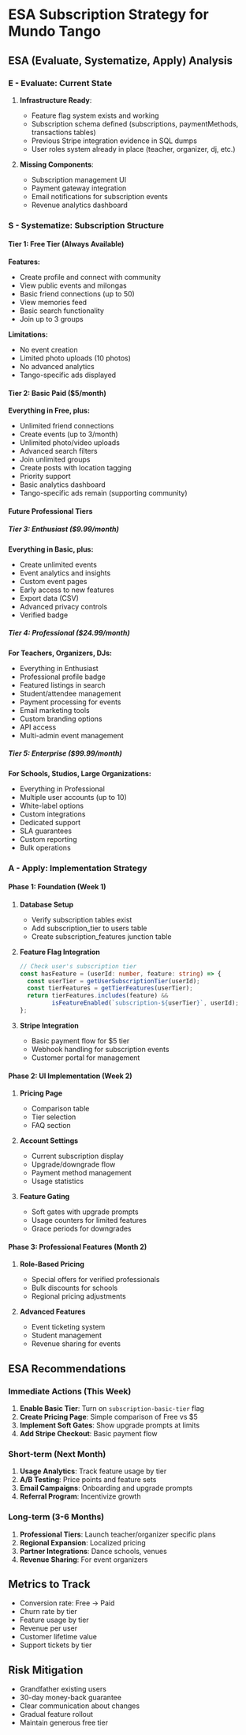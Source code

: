 # ESA Subscription Strategy for Mundo Tango

## ESA (Evaluate, Systematize, Apply) Analysis

### E - Evaluate: Current State
1. **Infrastructure Ready**: 
   - Feature flag system exists and working
   - Subscription schema defined (subscriptions, paymentMethods, transactions tables)
   - Previous Stripe integration evidence in SQL dumps
   - User roles system already in place (teacher, organizer, dj, etc.)

2. **Missing Components**:
   - Subscription management UI
   - Payment gateway integration
   - Email notifications for subscription events
   - Revenue analytics dashboard

### S - Systematize: Subscription Structure

#### Tier 1: Free Tier (Always Available)
**Features:**
- Create profile and connect with community
- View public events and milongas
- Basic friend connections (up to 50)
- View memories feed
- Basic search functionality
- Join up to 3 groups

**Limitations:**
- No event creation
- Limited photo uploads (10 photos)
- No advanced analytics
- Tango-specific ads displayed

#### Tier 2: Basic Paid ($5/month)
**Everything in Free, plus:**
- Unlimited friend connections
- Create events (up to 3/month)
- Unlimited photo/video uploads
- Advanced search filters
- Join unlimited groups
- Create posts with location tagging
- Priority support
- Basic analytics dashboard
- Tango-specific ads remain (supporting community)

#### Future Professional Tiers

##### Tier 3: Enthusiast ($9.99/month)
**Everything in Basic, plus:**
- Create unlimited events
- Event analytics and insights
- Custom event pages
- Early access to new features
- Export data (CSV)
- Advanced privacy controls
- Verified badge

##### Tier 4: Professional ($24.99/month)
**For Teachers, Organizers, DJs:**
- Everything in Enthusiast
- Professional profile badge
- Featured listings in search
- Student/attendee management
- Payment processing for events
- Email marketing tools
- Custom branding options
- API access
- Multi-admin event management

##### Tier 5: Enterprise ($99.99/month)
**For Schools, Studios, Large Organizations:**
- Everything in Professional
- Multiple user accounts (up to 10)
- White-label options
- Custom integrations
- Dedicated support
- SLA guarantees
- Custom reporting
- Bulk operations

### A - Apply: Implementation Strategy

#### Phase 1: Foundation (Week 1)
1. **Database Setup**
   - Verify subscription tables exist
   - Add subscription_tier to users table
   - Create subscription_features junction table

2. **Feature Flag Integration**
   ```typescript
   // Check user's subscription tier
   const hasFeature = (userId: number, feature: string) => {
     const userTier = getUserSubscriptionTier(userId);
     const tierFeatures = getTierFeatures(userTier);
     return tierFeatures.includes(feature) && 
            isFeatureEnabled(`subscription-${userTier}`, userId);
   };
   ```

3. **Stripe Integration**
   - Basic payment flow for $5 tier
   - Webhook handling for subscription events
   - Customer portal for management

#### Phase 2: UI Implementation (Week 2)
1. **Pricing Page**
   - Comparison table
   - Tier selection
   - FAQ section

2. **Account Settings**
   - Current subscription display
   - Upgrade/downgrade flow
   - Payment method management
   - Usage statistics

3. **Feature Gating**
   - Soft gates with upgrade prompts
   - Usage counters for limited features
   - Grace periods for downgrades

#### Phase 3: Professional Features (Month 2)
1. **Role-Based Pricing**
   - Special offers for verified professionals
   - Bulk discounts for schools
   - Regional pricing adjustments

2. **Advanced Features**
   - Event ticketing system
   - Student management
   - Revenue sharing for events

## ESA Recommendations

### Immediate Actions (This Week)
1. **Enable Basic Tier**: Turn on `subscription-basic-tier` flag
2. **Create Pricing Page**: Simple comparison of Free vs $5
3. **Implement Soft Gates**: Show upgrade prompts at limits
4. **Add Stripe Checkout**: Basic payment flow

### Short-term (Next Month)
1. **Usage Analytics**: Track feature usage by tier
2. **A/B Testing**: Price points and feature sets
3. **Email Campaigns**: Onboarding and upgrade prompts
4. **Referral Program**: Incentivize growth

### Long-term (3-6 Months)
1. **Professional Tiers**: Launch teacher/organizer specific plans
2. **Regional Expansion**: Localized pricing
3. **Partner Integrations**: Dance schools, venues
4. **Revenue Sharing**: For event organizers

## Metrics to Track
- Conversion rate: Free → Paid
- Churn rate by tier
- Feature usage by tier
- Revenue per user
- Customer lifetime value
- Support tickets by tier

## Risk Mitigation
- Grandfather existing users
- 30-day money-back guarantee
- Clear communication about changes
- Gradual feature rollout
- Maintain generous free tier
